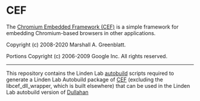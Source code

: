 # CEF
The [Chromium Embedded Framework (CEF)](https://en.wikipedia.org/wiki/Chromium_Embedded_Framework) is a simple framework for
embedding Chromium-based browsers in other applications.

Copyright (c) 2008-2020 Marshall A. Greenblatt.

Portions Copyright (c) 2006-2009 Google Inc. All rights reserved.
___
This repository contains the Linden Lab [autobuild](https://pypi.org/project/autobuild/) scripts required to generate a Linden Lab Autobuild package of [CEF](https://en.wikipedia.org/wiki/Chromium_Embedded_Framework) (excluding the libcef_dll_wrapper, which is built elsewhere) that can be used in the Linden Lab autobuild version of [Dullahan](https://bitbucket.org/lindenlab/dullahan)